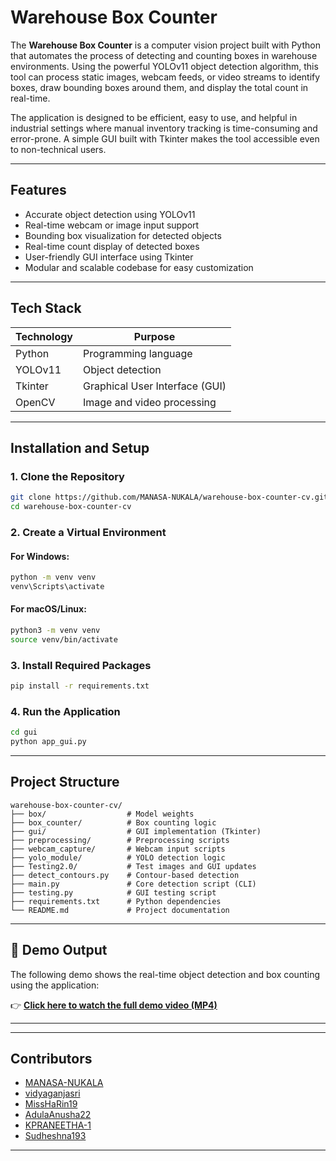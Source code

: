 
# Warehouse Box Counter

The **Warehouse Box Counter** is a computer vision project built with Python that automates the process of detecting and counting boxes in warehouse environments. Using the powerful YOLOv11 object detection algorithm, this tool can process static images, webcam feeds, or video streams to identify boxes, draw bounding boxes around them, and display the total count in real-time. 

The application is designed to be efficient, easy to use, and helpful in industrial settings where manual inventory tracking is time-consuming and error-prone. A simple GUI built with Tkinter makes the tool accessible even to non-technical users.

---

## Features

- Accurate object detection using YOLOv11
- Real-time webcam or image input support
- Bounding box visualization for detected objects
- Real-time count display of detected boxes
- User-friendly GUI interface using Tkinter
- Modular and scalable codebase for easy customization

---

## Tech Stack

| Technology | Purpose                        |
|------------|--------------------------------|
| Python     | Programming language           |
| YOLOv11    | Object detection                |
| Tkinter    | Graphical User Interface (GUI) |
| OpenCV     | Image and video processing     |

---

## Installation and Setup

### 1. Clone the Repository

```bash
git clone https://github.com/MANASA-NUKALA/warehouse-box-counter-cv.git
cd warehouse-box-counter-cv
````

### 2. Create a Virtual Environment

#### For Windows:

```bash
python -m venv venv
venv\Scripts\activate
```

#### For macOS/Linux:

```bash
python3 -m venv venv
source venv/bin/activate
```

### 3. Install Required Packages

```bash
pip install -r requirements.txt
```

### 4. Run the Application

```bash
cd gui
python app_gui.py
```

---

## Project Structure

```
warehouse-box-counter-cv/
├── box/                  # Model weights
├── box_counter/          # Box counting logic
├── gui/                  # GUI implementation (Tkinter)
├── preprocessing/        # Preprocessing scripts
├── webcam_capture/       # Webcam input scripts
├── yolo_module/          # YOLO detection logic
├── Testing2.0/           # Test images and GUI updates
├── detect_contours.py    # Contour-based detection
├── main.py               # Core detection script (CLI)
├── testing.py            # GUI testing script
├── requirements.txt      # Python dependencies
└── README.md             # Project documentation
```
---

## 🎥 Demo Output

The following demo shows the real-time object detection and box counting using the application:

👉 [**Click here to watch the full demo video (MP4)**](https://github.com/MANASA-NUKALA/warehouse-box-counter-cv/raw/main/demo.mp4)


---

---

## Contributors

* [MANASA-NUKALA](https://github.com/MANASA-NUKALA)
* [vidyaganjasri](https://github.com/vidyaganjasri)
* [MissHaRin19](https://github.com/MissHaRin19)
* [AdulaAnusha22](https://github.com/AdulaAnusha22)
* [KPRANEETHA-1](https://github.com/KPRANEETHA-1)
* [Sudheshna193](https://github.com/Sudheshna193)

---
```
